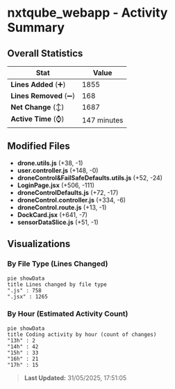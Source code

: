 # nxtqube_webapp - Activity Summary 

## Overall Statistics

| Stat                   | Value                                                             |
| ---------------------- | ----------------------------------------------------------------- |
| **Lines Added** (➕)   | 1855                                          |
| **Lines Removed** (➖) | 168                                        |
| **Net Change** (↕)    | 1687                |
| **Active Time** (⌚)   | 147 minutes |


## Modified Files
- **drone.utils.js** (+38, -1)
- **user.controller.js** (+148, -0)
- **droneControl&FailSafeDefaults.utils.js** (+52, -24)
- **LoginPage.jsx** (+506, -111)
- **droneControlDefaults.js** (+72, -17)
- **droneControl.controller.js** (+334, -6)
- **droneControl.route.js** (+13, -1)
- **DockCard.jsx** (+641, -7)
- **sensorDataSlice.js** (+51, -1)

## Visualizations

### By File Type (Lines Changed)

```mermaid
pie showData
title Lines changed by file type
".js" : 758
".jsx" : 1265
```

### By Hour (Estimated Activity Count)

```mermaid
pie showData
title Coding activity by hour (count of changes)
"13h" : 2
"14h" : 42
"15h" : 33
"16h" : 21
"17h" : 15
```


> **Last Updated:** 31/05/2025, 17:51:05